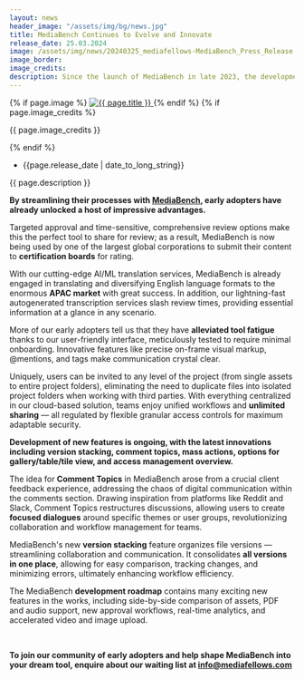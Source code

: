 ```yaml
---
layout: news
header_image: "/assets/img/bg/news.jpg"
title: MediaBench Continues to Evolve and Innovate
release_date: 25.03.2024
image: /assets/img/news/20240325_mediafellows-MediaBench_Press_Release.png
image_border:
image_credits: 
description: Since the launch of MediaBench in late 2023, the development team here at mediafellows has made leaps and bounds in improving and refining the tool, including versioning and comment topic features, and our early adopters are reaping the benefits.
---
```


<div class="row">
    <div class="col-xl-4 col-lg-4 col-md-12">
        <div class="s-details-img mb-30">
          {% if page.image %}
          <a href="{{ page.image }}" class="view">
            <img src="{{ page.image }}" alt="{{ page.title }}">  
          </a>
          {% endif %}
          {% if page.image_credits %}
          <p>{{ page.image_credits }}</p>
          {% endif %}
        </div>
    </div>
    <div class="col-xl-8 col-lg-8 col-md-12">
        <div class="service-details mb-40">
          <div class="meta-info">
              <ul>
                  <li class="posts-time">{{page.release_date | date_to_long_string}}</li>
              </ul>
          </div>
          <p>{{ page.description }}</p>
          <p>
           <strong>By streamlining their processes with <a target="blank" href="https://mediabench.app/">MediaBench</a>, early adopters have already unlocked a host of impressive advantages.</strong> 
          </p>
        </div>
    </div>
</div>
<div class="row">
    <div class="col-xl-12 col-lg-12">
        <div class="service-details mb-40">
          <p>
Targeted approval and time-sensitive, comprehensive review options make this the perfect tool to share for review; as a result, MediaBench is now being used by one of the largest global corporations to submit their content to <strong>certification boards</strong> for rating. 
          </p>
          <p>
With our cutting-edge AI/ML translation services, MediaBench is already engaged in translating and diversifying English language formats to the enormous <strong>APAC market</strong> with great success. In addition, our lightning-fast autogenerated transcription services slash review times, providing essential information at a glance in any scenario. 
          </p>
          <p>
More of our early adopters tell us that they have <strong>alleviated tool fatigue</strong> thanks to our user-friendly interface, meticulously tested to require minimal onboarding. Innovative features like precise on-frame visual markup, @mentions, and tags make communication crystal clear. 
          </p>
          <p>
Uniquely, users can be invited to any level of the project (from single assets to entire project folders), eliminating the need to duplicate files into isolated project folders when working with third parties. With everything centralized in our cloud-based solution, teams enjoy unified workflows and <strong>unlimited sharing</strong> — all regulated by flexible granular access controls for maximum adaptable security.
          </p>
          <p>
<strong>Development of new features is ongoing, with the latest innovations including version stacking, comment topics, mass actions, options for gallery/table/tile view, and access management overview. </strong>
          </p>
          <p>
The idea for <strong>Comment Topics</strong> in MediaBench arose from a crucial client feedback experience, addressing the chaos of digital communication within the comments section. Drawing inspiration from platforms like Reddit and Slack, Comment Topics restructures discussions, allowing users to create <strong>focused dialogues</strong> around specific themes or user groups, revolutionizing collaboration and workflow management for teams.
          </p>
          <p>
MediaBench's new <strong>version stacking</strong> feature organizes file versions — streamlining collaboration and communication. It consolidates <strong>all versions in one place</strong>, allowing for easy comparison, tracking changes, and minimizing errors, ultimately enhancing workflow efficiency.
          </p>
          <p>
The MediaBench <strong>development roadmap</strong> contains many exciting new features in the works, including side-by-side comparison of assets, PDF and audio support, new approval workflows, real-time analytics, and accelerated video and image upload.
          </p>
          <br>
          <p>
<strong>To join our community of early adopters and help shape MediaBench into your dream tool, enquire about our waiting list at <a href="mailto:info@mediafellows.com">info@mediafellows.com</a></strong>
          </p>
        </div>
    </div>
</div>
